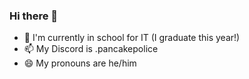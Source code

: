 ### Hi there 👋

- 🌱 I'm currently in school for IT (I graduate this year!)
- 📫 My Discord is .pancakepolice
- 😄 My pronouns are he/him
